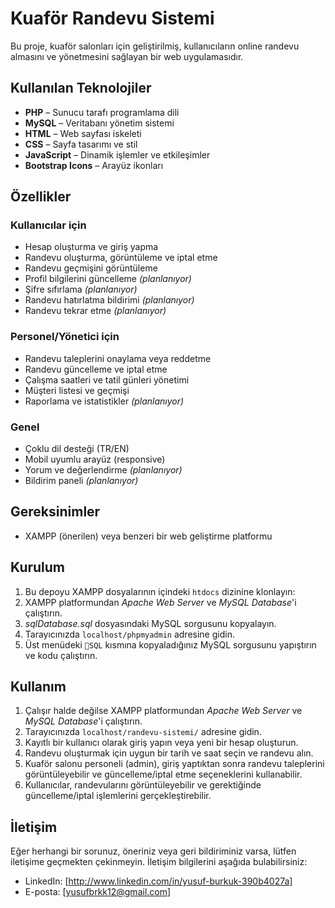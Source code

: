 # Kuaför Randevu Sistemi

Bu proje, kuaför salonları için geliştirilmiş, kullanıcıların online randevu almasını ve yönetmesini sağlayan bir web uygulamasıdır.

## Kullanılan Teknolojiler

- **PHP** – Sunucu tarafı programlama dili
- **MySQL** – Veritabanı yönetim sistemi
- **HTML** – Web sayfası iskeleti
- **CSS** – Sayfa tasarımı ve stil
- **JavaScript** – Dinamik işlemler ve etkileşimler
- **Bootstrap Icons** – Arayüz ikonları

## Özellikler

### Kullanıcılar için
- Hesap oluşturma ve giriş yapma
- Randevu oluşturma, görüntüleme ve iptal etme
- Randevu geçmişini görüntüleme
- Profil bilgilerini güncelleme _(planlanıyor)_
- Şifre sıfırlama _(planlanıyor)_
- Randevu hatırlatma bildirimi _(planlanıyor)_
- Randevu tekrar etme _(planlanıyor)_

### Personel/Yönetici için
- Randevu taleplerini onaylama veya reddetme
- Randevu güncelleme ve iptal etme
- Çalışma saatleri ve tatil günleri yönetimi
- Müşteri listesi ve geçmişi
- Raporlama ve istatistikler _(planlanıyor)_

### Genel
- Çoklu dil desteği (TR/EN)
- Mobil uyumlu arayüz (responsive)
- Yorum ve değerlendirme _(planlanıyor)_
- Bildirim paneli _(planlanıyor)_

## Gereksinimler

- XAMPP (önerilen) veya benzeri bir web geliştirme platformu

## Kurulum

1. Bu depoyu XAMPP dosyalarının içindeki `htdocs` dizinine klonlayın:
2. XAMPP platformundan *Apache Web Server* ve *MySQL Database*'i çalıştırın.
3. *sqlDatabase.sql* dosyasındaki MySQL sorgusunu kopyalayın.
4. Tarayıcınızda `localhost/phpmyadmin` adresine gidin.
5. Üst menüdeki `📃SQL` kısmına kopyaladığınız MySQL sorgusunu yapıştırın ve kodu çalıştırın.

## Kullanım

1. Çalışır halde değilse XAMPP platformundan *Apache Web Server* ve *MySQL Database*'i çalıştırın.
2. Tarayıcınızda `localhost/randevu-sistemi/` adresine gidin.
3. Kayıtlı bir kullanıcı olarak giriş yapın veya yeni bir hesap oluşturun.
4. Randevu oluşturmak için uygun bir tarih ve saat seçin ve randevu alın.
5. Kuaför salonu personeli (admin), giriş yaptıktan sonra randevu taleplerini görüntüleyebilir ve güncelleme/iptal etme seçeneklerini kullanabilir.
6. Kullanıcılar, randevularını görüntüleyebilir ve gerektiğinde güncelleme/iptal işlemlerini gerçekleştirebilir.

## İletişim

Eğer herhangi bir sorunuz, öneriniz veya geri bildiriminiz varsa, lütfen iletişime geçmekten çekinmeyin. İletişim bilgilerini aşağıda bulabilirsiniz:

-   LinkedIn: [http://www.linkedin.com/in/yusuf-burkuk-390b4027a]
-   E-posta: [yusufbrkk12@gmail.com]
